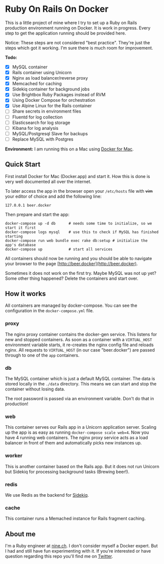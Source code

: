 # Ruby On Rails On Docker

This is a little project of mine where I try to set up a Ruby on Rails production environment running on Docker. It is work in progress. Every step to get the application running should be provided here.

Notice: These steps are not considered "best practice". They're just the steps which got it working. I'm sure there is much room for improvement.

**Todo:**

  * [x] MySQL container
  * [x] Rails container using Unicorn
  * [x] Nginx as load balancer/reverse proxy
  * [x] Memcached for caching
  * [x] Sidekiq container for background jobs
  * [x] Use Brightbox Ruby Packages instead of RVM
  * [x] Using Docker Compose for orchestration
  * [x] Use Alpine Linux for the Rails container
  * [ ] Share secrets in environment files
  * [ ] Fluentd for log collection
  * [ ] Elasticsearch for log storage
  * [ ] Kibana for log analysis
  * [ ] MySQL/Postgresql Slave for backups
  * [ ] Replace MySQL with Postgres

**Environment:**
I am running this on a Mac using [Docker for Mac](https://docs.docker.com/docker-for-mac/).

## Quick Start

First install Docker for Mac (Docker.app) and start it. How this is done is very well documented all over the internet.

To later access the app in the browser open your `/etc/hosts` file with ~~vim~~ your editor of choice and add the following line:

    127.0.0.1 beer.docker

Then prepare and start the app:

    docker-compose up -d db      # needs some time to initialize, so we start it first
    docker-compose logs mysql    # use this to check if MySQL has finished starting
    docker-compose run web bundle exec rake db:setup # initialize the app's database
    docker-compose up            # start all services

All containers should now be running and you should be able to navigate your browser to the page [http://beer.docker](http://beer.docker).

Sometimes it does not work on the first try. Maybe MySQL was not up yet? Some other thing happened? Delete the containers and start over.

## How it works

All containers are managed by docker-compose. You can see the configuration in the `docker-compose.yml` file.

### proxy

The nginx proxy container contains the docker-gen service. This listens for new and stopped containers. As soon as a container with a `VIRTUAL_HOST` environment variable starts, it re-creates the nginx config file and reloads nginx. All requests to `VIRTUAL_HOST` (in our case "beer.docker") are passed through to one of the `app` containers.

### db

The MySQL container which is just a default MySQL container. The data is stored locally in the `./data` directory. This means we can start and stop the container without losing data.

The root password is passed via an environment variable. Don't do that in production!

### web

This container serves our Rails app in a Unicorn application server. Scaling up the app is as easy as running `docker-compose scale web=4`. Now you have 4 running web containers. The nginx proxy service acts as a load balancer in front of them and automatically picks new instances up.

### worker

This is another container based on the Rails app. But it does not run Unicorn but Sidekiq for processing background tasks (Brewing beer!).
### redis

We use Redis as the backend for [Sidekiq](http://sidekiq.org/).

### cache

This container runs a Memached instance for Rails fragment caching.

## About me

I'm a Ruby engineer at [nine.ch](https://nine.ch). I don't consider myself a Docker expert. But I had and still have fun experimenting with it. If you're interested or have question regarding this repo you'll find me on [Twitter](https://twitter.com/neckhair82).
